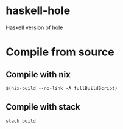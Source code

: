 # haskell-hole

Haskell version of [hole](https://github.com/Lupino/hole)

# Compile from source

## Compile with nix

    $(nix-build --no-link -A fullBuildScript)


## Compile with stack

    stack build
